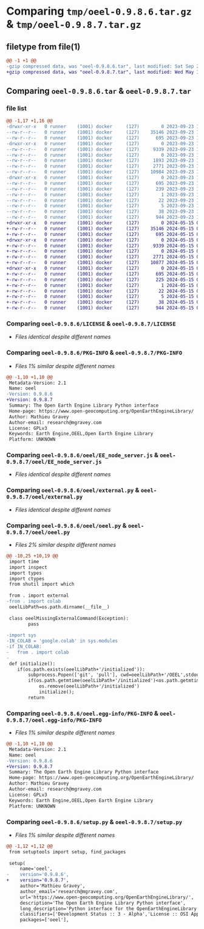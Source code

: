 # Comparing `tmp/oeel-0.9.8.6.tar.gz` & `tmp/oeel-0.9.8.7.tar.gz`

## filetype from file(1)

```diff
@@ -1 +1 @@
-gzip compressed data, was "oeel-0.9.8.6.tar", last modified: Sat Sep 23 18:34:08 2023, max compression
+gzip compressed data, was "oeel-0.9.8.7.tar", last modified: Wed May 15 08:03:34 2024, max compression
```

## Comparing `oeel-0.9.8.6.tar` & `oeel-0.9.8.7.tar`

### file list

```diff
@@ -1,17 +1,16 @@
-drwxr-xr-x   0 runner    (1001) docker     (127)        0 2023-09-23 18:34:08.100921 oeel-0.9.8.6/
--rw-r--r--   0 runner    (1001) docker     (127)    35146 2023-09-23 18:33:59.000000 oeel-0.9.8.6/LICENSE
--rw-r--r--   0 runner    (1001) docker     (127)      695 2023-09-23 18:34:08.100921 oeel-0.9.8.6/PKG-INFO
-drwxr-xr-x   0 runner    (1001) docker     (127)        0 2023-09-23 18:34:08.100921 oeel-0.9.8.6/oeel/
--rw-r--r--   0 runner    (1001) docker     (127)     9339 2023-09-23 18:33:59.000000 oeel-0.9.8.6/oeel/EE_node_server.js
--rw-r--r--   0 runner    (1001) docker     (127)        0 2023-09-23 18:33:59.000000 oeel-0.9.8.6/oeel/__init__.py
--rw-r--r--   0 runner    (1001) docker     (127)     1893 2023-09-23 18:33:59.000000 oeel-0.9.8.6/oeel/colab.py
--rw-r--r--   0 runner    (1001) docker     (127)     2771 2023-09-23 18:33:59.000000 oeel-0.9.8.6/oeel/external.py
--rw-r--r--   0 runner    (1001) docker     (127)    10984 2023-09-23 18:33:59.000000 oeel-0.9.8.6/oeel/oeel.py
-drwxr-xr-x   0 runner    (1001) docker     (127)        0 2023-09-23 18:34:08.100921 oeel-0.9.8.6/oeel.egg-info/
--rw-r--r--   0 runner    (1001) docker     (127)      695 2023-09-23 18:34:08.000000 oeel-0.9.8.6/oeel.egg-info/PKG-INFO
--rw-r--r--   0 runner    (1001) docker     (127)      239 2023-09-23 18:34:08.000000 oeel-0.9.8.6/oeel.egg-info/SOURCES.txt
--rw-r--r--   0 runner    (1001) docker     (127)        1 2023-09-23 18:34:08.000000 oeel-0.9.8.6/oeel.egg-info/dependency_links.txt
--rw-r--r--   0 runner    (1001) docker     (127)       22 2023-09-23 18:34:08.000000 oeel-0.9.8.6/oeel.egg-info/requires.txt
--rw-r--r--   0 runner    (1001) docker     (127)        5 2023-09-23 18:34:08.000000 oeel-0.9.8.6/oeel.egg-info/top_level.txt
--rw-r--r--   0 runner    (1001) docker     (127)       38 2023-09-23 18:34:08.100921 oeel-0.9.8.6/setup.cfg
--rw-r--r--   0 runner    (1001) docker     (127)      944 2023-09-23 18:33:59.000000 oeel-0.9.8.6/setup.py
+drwxr-xr-x   0 runner    (1001) docker     (127)        0 2024-05-15 08:03:34.672004 oeel-0.9.8.7/
+-rw-r--r--   0 runner    (1001) docker     (127)    35146 2024-05-15 08:03:28.000000 oeel-0.9.8.7/LICENSE
+-rw-r--r--   0 runner    (1001) docker     (127)      695 2024-05-15 08:03:34.672004 oeel-0.9.8.7/PKG-INFO
+drwxr-xr-x   0 runner    (1001) docker     (127)        0 2024-05-15 08:03:34.672004 oeel-0.9.8.7/oeel/
+-rw-r--r--   0 runner    (1001) docker     (127)     9339 2024-05-15 08:03:28.000000 oeel-0.9.8.7/oeel/EE_node_server.js
+-rw-r--r--   0 runner    (1001) docker     (127)        0 2024-05-15 08:03:28.000000 oeel-0.9.8.7/oeel/__init__.py
+-rw-r--r--   0 runner    (1001) docker     (127)     2771 2024-05-15 08:03:28.000000 oeel-0.9.8.7/oeel/external.py
+-rw-r--r--   0 runner    (1001) docker     (127)    10877 2024-05-15 08:03:28.000000 oeel-0.9.8.7/oeel/oeel.py
+drwxr-xr-x   0 runner    (1001) docker     (127)        0 2024-05-15 08:03:34.672004 oeel-0.9.8.7/oeel.egg-info/
+-rw-r--r--   0 runner    (1001) docker     (127)      695 2024-05-15 08:03:34.000000 oeel-0.9.8.7/oeel.egg-info/PKG-INFO
+-rw-r--r--   0 runner    (1001) docker     (127)      225 2024-05-15 08:03:34.000000 oeel-0.9.8.7/oeel.egg-info/SOURCES.txt
+-rw-r--r--   0 runner    (1001) docker     (127)        1 2024-05-15 08:03:34.000000 oeel-0.9.8.7/oeel.egg-info/dependency_links.txt
+-rw-r--r--   0 runner    (1001) docker     (127)       22 2024-05-15 08:03:34.000000 oeel-0.9.8.7/oeel.egg-info/requires.txt
+-rw-r--r--   0 runner    (1001) docker     (127)        5 2024-05-15 08:03:34.000000 oeel-0.9.8.7/oeel.egg-info/top_level.txt
+-rw-r--r--   0 runner    (1001) docker     (127)       38 2024-05-15 08:03:34.672004 oeel-0.9.8.7/setup.cfg
+-rw-r--r--   0 runner    (1001) docker     (127)      944 2024-05-15 08:03:28.000000 oeel-0.9.8.7/setup.py
```

### Comparing `oeel-0.9.8.6/LICENSE` & `oeel-0.9.8.7/LICENSE`

 * *Files identical despite different names*

### Comparing `oeel-0.9.8.6/PKG-INFO` & `oeel-0.9.8.7/PKG-INFO`

 * *Files 1% similar despite different names*

```diff
@@ -1,10 +1,10 @@
 Metadata-Version: 2.1
 Name: oeel
-Version: 0.9.8.6
+Version: 0.9.8.7
 Summary: The Open Earth Engine Library Python interface
 Home-page: https://www.open-geocomputing.org/OpenEarthEngineLibrary/
 Author: Mathieu Gravey
 Author-email: research@mgravey.com
 License: GPLv3
 Keywords: Earth Engine,OEEL,Open Earth Engine Library
 Platform: UNKNOWN
```

### Comparing `oeel-0.9.8.6/oeel/EE_node_server.js` & `oeel-0.9.8.7/oeel/EE_node_server.js`

 * *Files identical despite different names*

### Comparing `oeel-0.9.8.6/oeel/external.py` & `oeel-0.9.8.7/oeel/external.py`

 * *Files identical despite different names*

### Comparing `oeel-0.9.8.6/oeel/oeel.py` & `oeel-0.9.8.7/oeel/oeel.py`

 * *Files 2% similar despite different names*

```diff
@@ -10,25 +10,19 @@
 import time
 import inspect
 import types
 import ctypes
 from shutil import which
 
 from . import external
-from . import colab
 oeelLibPath=os.path.dirname(__file__)
 
 class oeelMissingExternalCommand(Exception):
 		pass
 
-import sys
-IN_COLAB = 'google.colab' in sys.modules
-if IN_COLAB:
-	from . import colab
-
 def initialize():
 	if(os.path.exists(oeelLibPath+'/initialized')):
 		subprocess.Popen(['git', 'pull'], cwd=oeelLibPath+'/OEEL',stdout=subprocess.DEVNULL, stderr=subprocess.DEVNULL)
 		if(os.path.getmtime(oeelLibPath+'/initialized')<os.path.getmtime(__file__)): # updated
 			os.remove(oeelLibPath+'/initialized')
 			initialize();
 		return
```

### Comparing `oeel-0.9.8.6/oeel.egg-info/PKG-INFO` & `oeel-0.9.8.7/oeel.egg-info/PKG-INFO`

 * *Files 1% similar despite different names*

```diff
@@ -1,10 +1,10 @@
 Metadata-Version: 2.1
 Name: oeel
-Version: 0.9.8.6
+Version: 0.9.8.7
 Summary: The Open Earth Engine Library Python interface
 Home-page: https://www.open-geocomputing.org/OpenEarthEngineLibrary/
 Author: Mathieu Gravey
 Author-email: research@mgravey.com
 License: GPLv3
 Keywords: Earth Engine,OEEL,Open Earth Engine Library
 Platform: UNKNOWN
```

### Comparing `oeel-0.9.8.6/setup.py` & `oeel-0.9.8.7/setup.py`

 * *Files 1% similar despite different names*

```diff
@@ -1,12 +1,12 @@
 from setuptools import setup, find_packages
 
 setup(
     name='oeel',
-    version='0.9.8.6',
+    version='0.9.8.7',
     author='Mathieu Gravey',
     author_email='research@mgravey.com',
     url='https://www.open-geocomputing.org/OpenEarthEngineLibrary/',
     description='The Open Earth Engine Library Python interface',
     long_description='Python interface for the OpenEarthEngineLibrary and JS Earth Engine code.',
     classifiers=['Development Status :: 3 - Alpha','License :: OSI Approved :: GNU General Public License v3 or later (GPLv3+)','Programming Language :: Python :: 3','Programming Language :: JavaScript','Topic :: Scientific/Engineering :: GIS'],
     packages=['oeel'],
```

